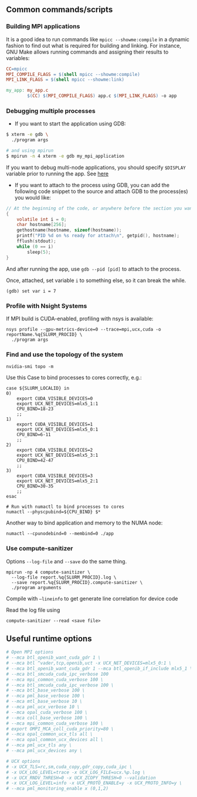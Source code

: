 ## Common commands/scripts

### Building MPI applications 

It is a good idea to run commands like `mpicc --showme:compile` in a dynamic fashion to find out what is required for building and linking. For instance, GNU Make allows running commands and assigning their results to variables:

```Makefile
CC=mpicc
MPI_COMPILE_FLAGS = $(shell mpicc --showme:compile)
MPI_LINK_FLAGS = $(shell mpicc --showme:link)

my_app: my_app.c
        $(CC) $(MPI_COMPILE_FLAGS) app.c $(MPI_LINK_FLAGS) -o app
```

### Debugging multiple processes

- If you want to start the application using GDB:
```bash
$ xterm -e gdb \
  ./program args

# and using mpirun
$ mpirun -n 4 xterm -e gdb my_mpi_application
```
If you want to debug multi-node applications, you should specify `$DISPLAY` variable prior to running the app. See [here](https://docs.open-mpi.org/en/v5.0.x/app-debug/serial-debug.html)

- If you want to attach to the process using GDB, you can add the following code snippet to the source and attach GDB to the process(es) you would like:

```c
// At the beginning of the code, or anywhere before the section you want to debug.
{ 
    volatile int i = 0;
    char hostname[256];
    gethostname(hostname, sizeof(hostname));
    printf("PID %d on %s ready for attach\n", getpid(), hostname);
    fflush(stdout);
    while (0 == i)
        sleep(5);
}
```

And after running the app, use `gdb --pid [pid]` to attach to the process.

Once, attached, set variable `i` to something else, so it can break the while.
```
(gdb) set var i = 7
```

### Profile with Nsight Systems

If MPI build is CUDA-enabled, profiling with nsys is available:

```
nsys profile --gpu-metrics-device=0 --trace=mpi,ucx,cuda -o reportName.%q{SLURM_PROCID} \
  ./program args
```

### Find and use the topology of the system

```
nvidia-smi topo -m
```

Use this Case to bind processes to cores correctly, e.g.:
```
case ${SLURM_LOCALID} in
0)
    export CUDA_VISIBLE_DEVICES=0
    export UCX_NET_DEVICES=mlx5_1:1
    CPU_BIND=18-23
    ;;
1)
    export CUDA_VISIBLE_DEVICES=1
    export UCX_NET_DEVICES=mlx5_0:1
    CPU_BIND=6-11
    ;;
2)
    export CUDA_VISIBLE_DEVICES=2
    export UCX_NET_DEVICES=mlx5_3:1
    CPU_BIND=42-47
    ;;
3)
    export CUDA_VISIBLE_DEVICES=3
    export UCX_NET_DEVICES=mlx5_2:1
    CPU_BIND=30-35
    ;;
esac

# Run with numactl to bind processes to cores
numactl --physcpubind=${CPU_BIND} $*
```

Another way to bind application and memory to the NUMA node:
```
numactl --cpunodebind=0 --membind=0 ./app
```

### Use compute-sanitizer

Options `--log-file` and `--save` do the same thing.

```
mpirun -np 4 compute-sanitizer \
  --log-file report.%q{SLURM_PROCID}.log \
  --save report.%q{SLURM_PROCID}.compute-sanitizer \
  ./program arguments
```

Compile with `–lineinfo` to get generate line correlation for device code

Read the log file using
```
compute-sanitizer --read <save file>
```

## Useful runtime options

```bash
# Open MPI options
# --mca btl_openib_want_cuda_gdr 1 \
# --mca btl ^vader,tcp,openib,uct -x UCX_NET_DEVICES=mlx5_0:1 \
# --mca btl_openib_want_cuda_gdr 1 --mca btl_openib_if_include mlx5_1 \
# --mca btl_smcuda_cuda_ipc_verbose 100
# --mca mpi_common_cuda_verbose 100 \
# --mca btl_smcuda_cuda_ipc_verbose 100 \
# --mca btl_base_verbose 100 \
# --mca pml_base_verbose 100 \
# --mca mtl_base_verbose 10 \
# --mca pml_ucx_verbose 10 \
# --mca opal_cuda_verbose 100 \
# --mca coll_base_verbose 100 \
# --mca mpi_common_cuda_verbose 100 \
# export OMPI_MCA_coll_cuda_priority=80 \
# --mca opal_common_ucx_tls all \
# --mca opal_common_ucx_devices all \
# --mca pml_ucx_tls any \
# --mca pml_ucx_devices any \

# UCX options
# -x UCX_TLS=rc,sm,cuda_copy,gdr_copy,cuda_ipc \
# -x UCX_LOG_LEVEL=trace -x UCX_LOG_FILE=ucx.%p.log \
# -x UCX_RNDV_THRESH=0 -x UCX_ZCOPY_THRESH=0 --validation
# -x UCX_LOG_LEVEL=info -x UCX_PROTO_ENABLE=y -x UCX_PROTO_INFO=y \
# --mca pml_monitoring_enable x (0,1,2)
```
